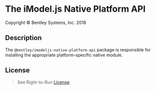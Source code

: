 # The iModel.js Native Platform API

Copyright © Bentley Systems, Inc. 2018

## Description

The `@bentley/imodeljs-native-platform-api` package is responsible for installing the appropriate platform-specific native module.

## License

> See Right-to-Run [License](https://github.com/imodeljs/imodeljs/blob/master/core/backend/src/imodeljs-native-LICENSE.md)
